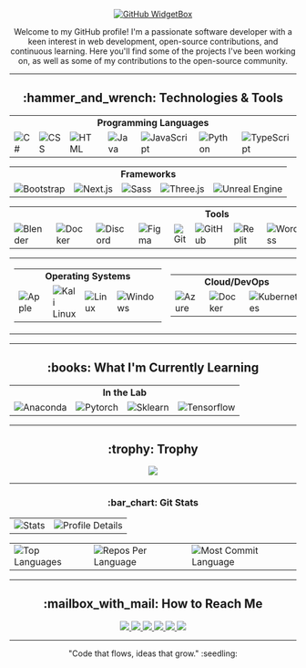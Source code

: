 <!-- GitHub WidgetBox -->
<p align="center">
  <a href="https://github.com/iTusharyadav/Jurredr/github-widgetbox">
    <img src="https://github-widgetbox.vercel.app/api/profile?username=iTusharyadav&data=followers,repositories,stars,commits" alt="GitHub WidgetBox">
  </a>
</p>

<!-- About Me -->
<!--<h1 align="center">Hi there, I'm Tushar Yadav! <a href="https://avipatilweb.ml/"><img src="https://github.com/KenanGain/KenanGain/blob/main/icons/wave.gif" width="48"></a></h1>-->
<p align="center">Welcome to my GitHub profile! I'm a passionate software developer with a keen interest in web development, open-source contributions, and continuous learning. Here you'll find some of the projects I've been working on, as well as some of my contributions to the open-source community.</p>

---

<!-- Technology used-->
<h2 align="center">:hammer_and_wrench: Technologies & Tools</h2>
<table align="center">
  <tr>
    <td colspan="7" align="center"><strong>Programming Languages</strong></td>
  </tr>
  <tr>
    <td><img src="https://skillicons.dev/icons?i=cs" alt="C#"/></td>
    <td><img src="https://skillicons.dev/icons?i=css" alt="CSS"/></td>
    <td><img src="https://skillicons.dev/icons?i=html" alt="HTML"/></td>
    <td><img src="https://skillicons.dev/icons?i=java" alt="Java"/></td>
    <td><img src="https://skillicons.dev/icons?i=js" alt="JavaScript"/></td>
    <td><img src="https://skillicons.dev/icons?i=py" alt="Python"/></td>
    <td><img src="https://skillicons.dev/icons?i=ts" alt="TypeScript"/></td>
  </tr>
</table>

<table align="center">
  <tr>
    <td colspan="5" align="center"><strong>Frameworks</strong></td>
  </tr>
  <tr>
    <td><img src="https://skillicons.dev/icons?i=bootstrap" alt="Bootstrap"/></td>
    <td><img src="https://skillicons.dev/icons?i=nextjs" alt="Next.js"/></td>
    <td><img src="https://skillicons.dev/icons?i=sass" alt="Sass"/></td>
    <td><img src="https://skillicons.dev/icons?i=threejs" alt="Three.js"/></td>
    <td><img src="https://skillicons.dev/icons?i=unreal" alt="Unreal Engine"/></td>
  </tr>
</table>

<table align="center">
  <tr>
    <td colspan="11" align="center"><strong>Tools</strong></td>
  </tr>
  <tr>
    <td><img src="https://skillicons.dev/icons?i=blender" alt="Blender"/></td>
    <td><img src="https://skillicons.dev/icons?i=docker" alt="Docker"/></td>
    <td><img src="https://skillicons.dev/icons?i=discord" alt="Discord"/></td>
    <td><img src="https://skillicons.dev/icons?i=figma" alt="Figma"/></td>
    <td><img src="https://skillicons.dev/icons?i=git" alt="Git"/></td>
    <td><img src="https://skillicons.dev/icons?i=github" alt="GitHub"/></td>
    <td><img src="https://skillicons.dev/icons?i=replit" alt="Replit"/></td>
    <td><img src="https://skillicons.dev/icons?i=wordpress" alt="WordPress"/></td>
    <td><img src="https://skillicons.dev/icons?i=vscode" alt="VSCode"/></td>
    <td><img src="https://skillicons.dev/icons?i=vercel" alt="Vercel"/></td>
    <td><img src="https://skillicons.dev/icons?i=vite" alt="Vite"/></td>
  </tr>
</table>







<div align="center">
  <table>
    <tr>
      <td>
        <table align="center">
          <tr>
            <td colspan="4" align="center"><strong>Operating Systems</strong></td>
          </tr>
          <tr>
            <td><img src="https://skillicons.dev/icons?i=apple" alt="Apple"/></td>
            <td><img src="https://skillicons.dev/icons?i=kali" alt="Kali Linux"/></td>
            <td><img src="https://skillicons.dev/icons?i=linux" alt="Linux"/></td>
            <td><img src="https://skillicons.dev/icons?i=windows" alt="Windows"/></td>
          </tr>
        </table>
      </td>
      <td>
        <table align="center">
          <tr>
            <td colspan="3" align="center"><strong>Cloud/DevOps</strong></td>
          </tr>
          <tr>
            <td><img src="https://skillicons.dev/icons?i=azure" alt="Azure"/></td>
            <td><img src="https://skillicons.dev/icons?i=docker" alt="Docker"/></td>
            <td><img src="https://skillicons.dev/icons?i=kubernetes" alt="Kubernetes"/></td>
          </tr>
        </table>
      </td>
      <td>
        <table align="center">
          <tr>
            <td colspan="2" align="center"><strong>Design & UI</strong></td>
          </tr>
          <tr>
            <td><img src="https://skillicons.dev/icons?i=codepen" alt="CodePen"/></td>
            <td><img src="https://skillicons.dev/icons?i=figma" alt="Figma"/></td>
          </tr>
        </table>
      </td>
    </tr>
  </table>
</div>



---

<!-- Currently Learning -->
<h2 align="center">:books: What I'm Currently Learning</h2>
<table align="center">
  <tr>
    <td colspan="4" align="center"><strong>In the Lab</strong></td>
  </tr>
  <tr>
    <td><img src="https://skillicons.dev/icons?i=anaconda" alt="Anaconda"/></td>
    <td><img src="https://skillicons.dev/icons?i=pytorch" alt="Pytorch"/></td>
    <td><img src="https://skillicons.dev/icons?i=sklearn" alt="Sklearn	"/></td>
    <td><img src="https://skillicons.dev/icons?i=tensorflow" alt="Tensorflow"/></td>
  </tr>
</table>




---

<!-- Github Trophy-->
<h2 align="center">:trophy:  Trophy</h2>

<p align="center">
  <img src="https://github-profile-trophy.vercel.app/?username=iTusharyadav&theme=oldie" />
</p>

---

<!--Git Status Cards-->
<h3 align="center">:bar_chart: Git Stats</h3>
<div align="center">
  <!-- First Table -->
  <table>
    <tr>
      <td>
        <img src="http://github-profile-summary-cards.vercel.app/api/cards/stats?username=iTusharyadav&theme=highcontrast&hide_border=true" alt="Stats">
      </td>
      <td>
        <img src="https://github-profile-summary-cards.vercel.app/api/cards/profile-details?username=iTusharyadav&theme=highcontrast&hide_border=true" alt="Profile Details">
      </td>
    </tr>
  </table>

  <!-- Second Table -->
  <table>
    <tr>
      <td>
        <img src="https://github-readme-stats.vercel.app/api/top-langs/?username=iTusharyadav&hide=html&hide_border=true&layout=compact&langs_count=8&theme=highcontrast" alt="Top Languages">
      </td>
      <td>
        <img src="https://github-profile-summary-cards.vercel.app/api/cards/repos-per-language?username=iTusharyadav&theme=highcontrast&hide_border=true" alt="Repos Per Language">
      </td>
      <td>
        <img src="https://github-profile-summary-cards.vercel.app/api/cards/most-commit-language?username=iTusharyadav&theme=highcontrast&hide_border=true" alt="Most Commit Language">
      </td>
    </tr>
  </table>
</div>

--- 

<!-- Contact With Me -->
<h2 align="center">:mailbox_with_mail: How to Reach Me</h2>
<p align="center">
  <a href="#" target="_blank">
    <img src="https://skillicons.dev/icons?i=discord" />
  </a>
  <a href="https://github.com/iTusharyadav" target="_blank">
    <img src="https://skillicons.dev/icons?i=github" />
  </a>
  <a href="mailto:tushar43588@gmail.com" target="_blank">
    <img src="https://skillicons.dev/icons?i=gmail" />
  </a>
  <a href="#" target="_blank">
    <img src="https://skillicons.dev/icons?i=instagram" />
  </a>
  <a href="https://www.linkedin.com/in/tushar-yadav-9427b6322?utm_source=share&utm_campaign=share_via&utm_content=profile&utm_medium=android_app" target="_blank">
    <img src="https://skillicons.dev/icons?i=linkedin" />
  </a>
  <a href="#" target="_blank">
    <img src="https://skillicons.dev/icons?i=twitter" />
  </a>
</p>

---

<!-- Outro -->
<p align="center"> "Code that flows, ideas that grow." :seedling: </p>
